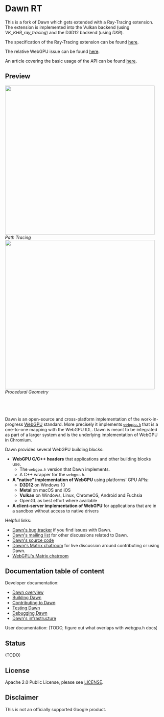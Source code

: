 # Dawn RT

This is a fork of Dawn which gets extended with a Ray-Tracing extension. The extension is implemented into the Vulkan backend (using *VK_KHR_ray_tracing*) and the D3D12 backend (using *DXR*).

The specification of the Ray-Tracing extension can be found [here](https://github.com/maierfelix/dawn-ray-tracing/blob/master/RT_SPEC.md).

The relative WebGPU issue can be found [here](https://github.com/gpuweb/gpuweb/issues/535).

An article covering the basic usage of the API can be found [here](http://maierfelix.github.io/2020-01-13-webgpu-ray-tracing/).

## Preview

<img src="https://i.imgur.com/VgPB36q.png" width="488"><br/>
*Path Tracing*<br/>
<img src="https://i.imgur.com/BliBL3i.png" width="488"><br/>
*Procedural Geometry*

## ‌‌ 

Dawn is an open-source and cross-platform implementation of the work-in-progress [WebGPU](https://webgpu.dev) standard.
More precisely it implements [`webgpu.h`](https://github.com/webgpu-native/webgpu-headers/blob/master/webgpu.h) that is a one-to-one mapping with the WebGPU IDL.
Dawn is meant to be integrated as part of a larger system and is the underlying implementation of WebGPU in Chromium.

Dawn provides several WebGPU building blocks:
 - **WebGPU C/C++ headers** that applications and other building blocks use.
   - The `webgpu.h` version that Dawn implements.
   - A C++ wrapper for the `webgpu.h`.
 - **A "native" implementation of WebGPU** using platforms' GPU APIs:
   - **D3D12** on Windows 10
   - **Metal** on macOS and iOS
   - **Vulkan** on Windows, Linux, ChromeOS, Android and Fuchsia
   - OpenGL as best effort where available
 - **A client-server implementation of WebGPU** for applications that are in a sandbox without access to native drivers

Helpful links:

 - [Dawn's bug tracker](https://bugs.chromium.org/p/dawn/issues/entry) if you find issues with Dawn.
 - [Dawn's mailing list](https://groups.google.com/forum/#!members/dawn-graphics) for other discussions related to Dawn.
 - [Dawn's source code](https://dawn.googlesource.com/dawn)
 - [Dawm's Matrix chatroom](https://matrix.to/#/#webgpu-dawn:matrix.org) for live discussion around contributing or using Dawn.
 - [WebGPU's Matrix chatroom](https://matrix.to/#/#WebGPU:matrix.org)

## Documentation table of content

Developer documentation:

 - [Dawn overview](docs/overview.md)
 - [Building Dawn](docs/buiding.md)
 - [Contributing to Dawn](CONTRIBUTING.md)
 - [Testing Dawn](docs/testing.md)
 - [Debugging Dawn](docs/debugging.md)
 - [Dawn's infrastructure](docs/infra.md)

User documentation: (TODO, figure out what overlaps with webgpu.h docs)

## Status

(TODO)

## License

Apache 2.0 Public License, please see [LICENSE](/LICENSE).

## Disclaimer

This is not an officially supported Google product.
